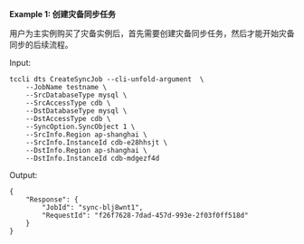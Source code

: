**Example 1: 创建灾备同步任务**

用户为主实例购买了灾备实例后，首先需要创建灾备同步任务，然后才能开始灾备同步的后续流程。

Input: 

```
tccli dts CreateSyncJob --cli-unfold-argument  \
    --JobName testname \
    --SrcDatabaseType mysql \
    --SrcAccessType cdb \
    --DstDatabaseType mysql \
    --DstAccessType cdb \
    --SyncOption.SyncObject 1 \
    --SrcInfo.Region ap-shanghai \
    --SrcInfo.InstanceId cdb-e28hhsjt \
    --DstInfo.Region ap-shanghai \
    --DstInfo.InstanceId cdb-mdgezf4d
```

Output: 
```
{
    "Response": {
        "JobId": "sync-blj8wnt1",
        "RequestId": "f26f7628-7dad-457d-993e-2f03f0ff518d"
    }
}
```

